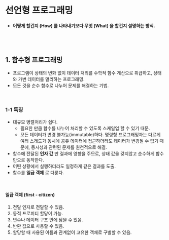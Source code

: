 # 선언형 프로그래밍
- #### 어떻게 할건지 (How) 를 나타내기보다 무엇 (What) 을 할건지 설명하는 방식.
<br><br>

## 1. 함수형 프로그래밍
- 프로그램이 상태의 변화 없이 데이터 처리를 수학적 함수 계산으로 취급하고, 상태와 가변 데이터를 멀리하는 프로그래밍.
- 모든 것을 순수 함수로 나누어 문제를 해결하는 기법.
<br>

### 1-1 특징
- 대규모 병렬처리가 쉽다.
  - 필요한 만큼 함수를 나누어 처리할 수 있도록 스케일업 할 수 있기 때문.
  - 모든 데이터가 변경 불가능(immutable)하다. 명령형 프로그래밍과는 다르게 여러 스레드가 동시에 공유 데이터에 접근하더라도 데이터가 변경될 수 없기 때문에, 동시성과 관련된 문제를 원천적으로 해결.
- 함수에 전달된 **인자 값** 만 결과에 영향을 주므로, 상태 값을 갖지않고 순수하게 함수만으로 동작한다.
- 어떤 상황에서 실행하더라도 일정하게 같은 결과를 도출.
- 함수를 **일급 객체** 로 다룬다.
<br>

#### **일급 객체 (first - citizen)**
1. 전달 인자로 전달할 수 있음.
2. 동적 프로퍼티 할당이 가능.
3. 변수나 데이터 구조 안에 담을 수 있음.
4. 반환 값으로 사용할 수 있음.
5. 할당할 때 사용된 이름과 관계없이 고유한 객체로 구별할 수 있음. 

